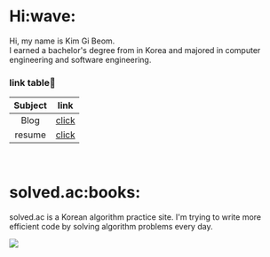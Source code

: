 <h1>Hi:wave:</h1>
   
Hi, my name is Kim Gi Beom.  
I earned a bachelor's degree from in Korea and majored in computer engineering and software engineering.  

   
<h3>link table🔗</h3>

|Subject|link|
|:--:|:--:|  
|Blog|<a href="https://developnote.tistory.com/">click</a>|
|resume|<a href="https://horaeng.notion.site/845d9aed48094697b9c71e521e45eb36">click</a>|

<br>

<h1>solved.ac:books:</h1>

solved.ac is a Korean algorithm practice site. I'm trying to write more efficient code by solving algorithm problems every day.

 <img src="http://mazandi.herokuapp.com/api?handle=gibum1228&theme=cold"/>
